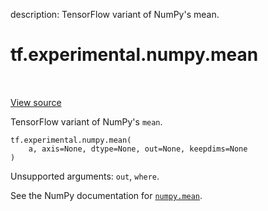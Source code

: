 description: TensorFlow variant of NumPy's mean.

<div itemscope itemtype="http://developers.google.com/ReferenceObject">
<meta itemprop="name" content="tf.experimental.numpy.mean" />
<meta itemprop="path" content="Stable" />
</div>

# tf.experimental.numpy.mean

<!-- Insert buttons and diff -->

<table class="tfo-notebook-buttons tfo-api nocontent" align="left">

</table>

<a target="_blank" href="/code/stable/tensorflow/python/ops/numpy_ops/np_array_ops.py">View source</a>



TensorFlow variant of NumPy's `mean`.

<pre class="devsite-click-to-copy prettyprint lang-py tfo-signature-link">
<code>tf.experimental.numpy.mean(
    a, axis=None, dtype=None, out=None, keepdims=None
)
</code></pre>



<!-- Placeholder for "Used in" -->

Unsupported arguments: `out`, `where`.

See the NumPy documentation for [`numpy.mean`](https://numpy.org/doc/1.16/reference/generated/numpy.mean.html).